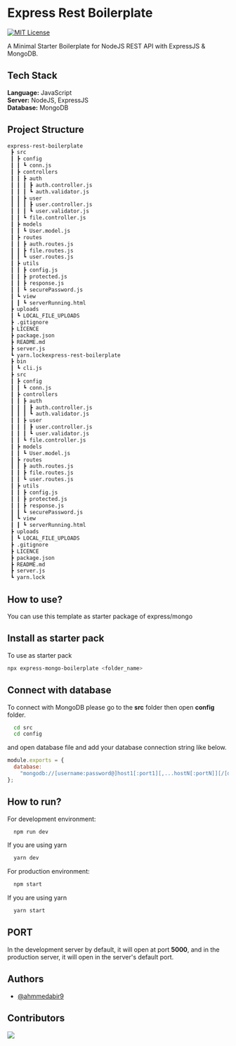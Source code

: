 # Express Rest Boilerplate

[![MIT License](https://img.shields.io/badge/License-MIT-green.svg)](https://choosealicense.com/licenses/mit/)

A Minimal Starter Boilerplate for NodeJS REST API with ExpressJS & MongoDB.

## Tech Stack

**Language:** JavaScript <br/>
**Server:** NodeJS, ExpressJS <br/>
**Database:** MongoDB <br/>

## Project Structure

```bash
express-rest-boilerplate
 ┣ src
 ┃ ┣ config
 ┃ ┃ ┗ conn.js
 ┃ ┣ controllers
 ┃ ┃ ┣ auth
 ┃ ┃ ┃ ┣ auth.controller.js
 ┃ ┃ ┃ ┗ auth.validator.js
 ┃ ┃ ┣ user
 ┃ ┃ ┃ ┣ user.controller.js
 ┃ ┃ ┃ ┗ user.validator.js
 ┃ ┃ ┗ file.controller.js
 ┃ ┣ models
 ┃ ┃ ┗ User.model.js
 ┃ ┣ routes
 ┃ ┃ ┣ auth.routes.js
 ┃ ┃ ┣ file.routes.js
 ┃ ┃ ┗ user.routes.js
 ┃ ┣ utils
 ┃ ┃ ┣ config.js
 ┃ ┃ ┣ protected.js
 ┃ ┃ ┣ response.js
 ┃ ┃ ┗ securePassword.js
 ┃ ┗ view
 ┃ ┃ ┗ serverRunning.html
 ┣ uploads
 ┃ ┗ LOCAL_FILE_UPLOADS
 ┣ .gitignore
 ┣ LICENCE
 ┣ package.json
 ┣ README.md
 ┣ server.js
 ┗ yarn.lockexpress-rest-boilerplate
 ┣ bin
 ┃ ┗ cli.js
 ┣ src
 ┃ ┣ config
 ┃ ┃ ┗ conn.js
 ┃ ┣ controllers
 ┃ ┃ ┣ auth
 ┃ ┃ ┃ ┣ auth.controller.js
 ┃ ┃ ┃ ┗ auth.validator.js
 ┃ ┃ ┣ user
 ┃ ┃ ┃ ┣ user.controller.js
 ┃ ┃ ┃ ┗ user.validator.js
 ┃ ┃ ┗ file.controller.js
 ┃ ┣ models
 ┃ ┃ ┗ User.model.js
 ┃ ┣ routes
 ┃ ┃ ┣ auth.routes.js
 ┃ ┃ ┣ file.routes.js
 ┃ ┃ ┗ user.routes.js
 ┃ ┣ utils
 ┃ ┃ ┣ config.js
 ┃ ┃ ┣ protected.js
 ┃ ┃ ┣ response.js
 ┃ ┃ ┗ securePassword.js
 ┃ ┗ view
 ┃ ┃ ┗ serverRunning.html
 ┣ uploads
 ┃ ┗ LOCAL_FILE_UPLOADS
 ┣ .gitignore
 ┣ LICENCE
 ┣ package.json
 ┣ README.md
 ┣ server.js
 ┗ yarn.lock
```

## How to use?

You can use this template as starter package of express/mongo

## Install as starter pack

To use as starter pack

```bash
npx express-mongo-boilerplate <folder_name>
```

## Connect with database

To connect with MongoDB please go to the **src** folder then open **config** folder.

```bash
  cd src
  cd config
```

and open database file and add your database connection string like below.

```js
module.exports = {
  database:
    "mongodb://[username:password@]host1[:port1][,...hostN[:portN]][/[defaultauthdb][?options]]",
};
```

## How to run?

For development environment:

```bash
  npm run dev
```

If you are using yarn

```bash
  yarn dev
```

For production environment:

```bash
  npm start
```

If you are using yarn

```bash
  yarn start
```

## PORT

In the development server by default, it will open at port **5000**, and in the production server, it will open in the server's default port.

## Authors

- [@ahmmedabir9](https://github.com/ahmmedabir9)

## Contributors

<a href="https://github.com/ahmmedabir9/express-rest-boilerplate/graphs/contributors">
  <img src="https://contrib.rocks/image?repo=ahmmedabir9/express-rest-boilerplate" />
</a>

